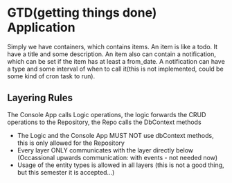 # GTD(getting things done) Application #
Simply we have containers, which contains items.
An item is like a todo. It have a title and some description.
An item also can contain a notification, which can be set if the item has at least a from_date.
A notification can have a type and some interval of when to call it(this is not implemented, could be some kind of cron task to run).  

## Layering Rules ## 
The Console App calls Logic operations, the logic forwards the CRUD operations to the Repository, the Repo calls the DbContext methods
- The Logic and the Console App MUST NOT use dbContext methods, this is only allowed for the Repository
- Every layer ONLY communicates with the layer directly below (Occassional upwards communication: with events - not needed now)
- Usage of the entity types is allowed in all layers (this is not a good thing, but this semester it is accepted…)